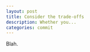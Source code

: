 ```yaml
---
layout: post
title: Consider the trade-offs
description: Whether you...
categories: commit
---
```


Blah.
